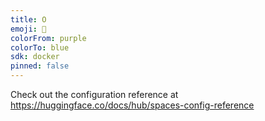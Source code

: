 ```yaml
---
title: O
emoji: 🐢
colorFrom: purple
colorTo: blue
sdk: docker
pinned: false
---
```


Check out the configuration reference at https://huggingface.co/docs/hub/spaces-config-reference